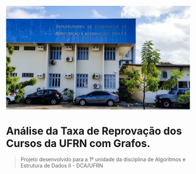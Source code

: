 ![DCA](img.jpg)
# Análise da Taxa de Reprovação dos Cursos da UFRN com Grafos.



> Projeto desenvolvido para a 1º unidade da disciplina de  Algoritmos e Estrutura de Dados II - DCA/UFRN
